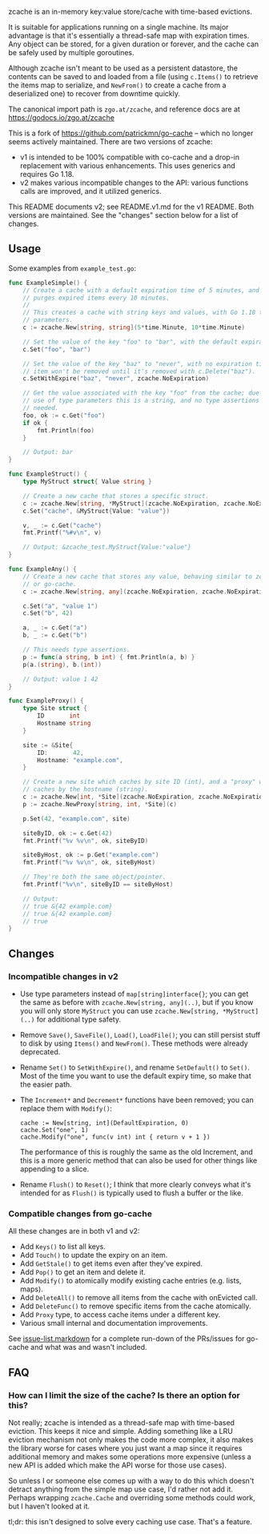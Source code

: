 zcache is an in-memory key:value store/cache with time-based evictions.

It is suitable for applications running on a single machine. Its major advantage
is that it's essentially a thread-safe map with expiration times. Any object can
be stored, for a given duration or forever, and the cache can be safely used by
multiple goroutines.

Although zcache isn't meant to be used as a persistent datastore, the contents
can be saved to and loaded from a file (using `c.Items()` to retrieve the items
map to serialize, and `NewFrom()` to create a cache from a deserialized one) to
recover from downtime quickly.

The canonical import path is `zgo.at/zcache`, and reference docs are at
https://godocs.io/zgo.at/zcache

This is a fork of https://github.com/patrickmn/go-cache – which no longer seems
actively maintained. There are two versions of zcache:

- v1 is intended to be 100% compatible with co-cache and a drop-in replacement
  with various enhancements. This uses generics and requires Go 1.18.
- v2 makes various incompatible changes to the API: various functions calls are
  improved, and it utilized generics.

This README documents v2; see README.v1.md for the v1 README. Both versions are
maintained. See the "changes" section below for a list of changes.

Usage
-----
Some examples from `example_test.go`:

```go
func ExampleSimple() {
	// Create a cache with a default expiration time of 5 minutes, and which
	// purges expired items every 10 minutes.
	//
	// This creates a cache with string keys and values, with Go 1.18 type
	// parameters.
	c := zcache.New[string, string](5*time.Minute, 10*time.Minute)

	// Set the value of the key "foo" to "bar", with the default expiration.
	c.Set("foo", "bar")

	// Set the value of the key "baz" to "never", with no expiration time. The
	// item won't be removed until it's removed with c.Delete("baz").
	c.SetWithExpire("baz", "never", zcache.NoExpiration)

	// Get the value associated with the key "foo" from the cache; due to the
	// use of type parameters this is a string, and no type assertions are
	// needed.
	foo, ok := c.Get("foo")
	if ok {
		fmt.Println(foo)
	}

	// Output: bar
}

func ExampleStruct() {
	type MyStruct struct{ Value string }

	// Create a new cache that stores a specific struct.
	c := zcache.New[string, *MyStruct](zcache.NoExpiration, zcache.NoExpiration)
	c.Set("cache", &MyStruct{Value: "value"})

	v, _ := c.Get("cache")
	fmt.Printf("%#v\n", v)

	// Output: &zcache_test.MyStruct{Value:"value"}
}

func ExampleAny() {
	// Create a new cache that stores any value, behaving similar to zcache v1
	// or go-cache.
	c := zcache.New[string, any](zcache.NoExpiration, zcache.NoExpiration)

	c.Set("a", "value 1")
	c.Set("b", 42)

	a, _ := c.Get("a")
	b, _ := c.Get("b")

	// This needs type assertions.
	p := func(a string, b int) { fmt.Println(a, b) }
	p(a.(string), b.(int))

	// Output: value 1 42
}

func ExampleProxy() {
	type Site struct {
		ID       int
		Hostname string
	}

	site := &Site{
		ID:       42,
		Hostname: "example.com",
	}

	// Create a new site which caches by site ID (int), and a "proxy" which
	// caches by the hostname (string).
	c := zcache.New[int, *Site](zcache.NoExpiration, zcache.NoExpiration)
	p := zcache.NewProxy[string, int, *Site](c)

	p.Set(42, "example.com", site)

	siteByID, ok := c.Get(42)
	fmt.Printf("%v %v\n", ok, siteByID)

	siteByHost, ok := p.Get("example.com")
	fmt.Printf("%v %v\n", ok, siteByHost)

	// They're both the same object/pointer.
	fmt.Printf("%v\n", siteByID == siteByHost)

	// Output:
	// true &{42 example.com}
	// true &{42 example.com}
	// true
}
```

Changes
-------
### Incompatible changes in v2
- Use type parameters instead of `map[string]interface{}`; you can get the same
  as before with `zcache.New[string, any](..)`, but if you know you will only
  store `MyStruct` you can use `zcache.New[string, *MyStruct](..)` for
  additional type safety.

- Remove `Save()`, `SaveFile()`, `Load()`, `LoadFile()`; you can still persist
  stuff to disk by using `Items()` and `NewFrom()`. These methods were already
  deprecated.

- Rename `Set()` to `SetWithExpire()`, and rename `SetDefault()` to `Set()`.
  Most of the time you want to use the default expiry time, so make that the
  easier path.

- The `Increment*` and `Decrement*` functions have been removed; you can replace
  them with `Modify()`:

      cache := New[string, int](DefaultExpiration, 0)
      cache.Set("one", 1)
      cache.Modify("one", func(v int) int { return v + 1 })

  The performance of this is roughly the same as the old Increment, and this is
  a more generic method that can also be used for other things like appending to
  a slice.

- Rename `Flush()` to `Reset()`; I think that more clearly conveys what it's
  intended for as `Flush()` is typically used to flush a buffer or the like.

### Compatible changes from go-cache
All these changes are in both v1 and v2:

- Add `Keys()` to list all keys.
- Add `Touch()` to update the expiry on an item.
- Add `GetStale()` to get items even after they've expired.
- Add `Pop()` to get an item and delete it.
- Add `Modify()` to atomically modify existing cache entries (e.g. lists, maps).
- Add `DeleteAll()` to remove all items from the cache with onEvicted call.
- Add `DeleteFunc()` to remove specific items from the cache atomically.
- Add `Proxy` type, to access cache items under a different key.
- Various small internal and documentation improvements.

See [issue-list.markdown](/issue-list.markdown) for a complete run-down of the
PRs/issues for go-cache and what was and wasn't included.

FAQ
---

### How can I limit the size of the cache? Is there an option for this?
Not really; zcache is intended as a thread-safe map with time-based eviction.
This keeps it nice and simple. Adding something like a LRU eviction mechanism
not only makes the code more complex, it also makes the library worse for cases
where you just want a map since it requires additional memory and makes some
operations more expensive (unless a new API is added which make the API worse
for those use cases).

So unless I or someone else comes up with a way to do this which doesn't detract
anything from the simple map use case, I'd rather not add it. Perhaps wrapping
`zcache.Cache` and overriding some methods could work, but I haven't looked at
it.

tl;dr: this isn't designed to solve every caching use case. That's a feature.

